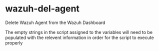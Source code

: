 # wazuh-del-agent
Delete Wazuh Agent from the Wazuh Dashboard

The empty strings in the script assigned to the variables will need to be populated with the relevent information in order for the script to execute properly


